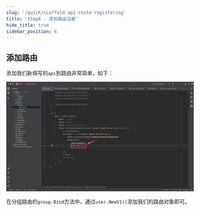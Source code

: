 ```yaml
---
slug: '/quick/scaffold-api-route-registering'
title: 'Step6 - 添加路由注册'
hide_title: true
sidebar_position: 6
---
```




## 添加路由

添加我们新填写的`api`到路由非常简单，如下：

![goframe路由注册](QQ_1731680426319.png)

在分组路由的`group.Bind`方法中，通过`user.NewV1()`添加我们的路由对象即可。